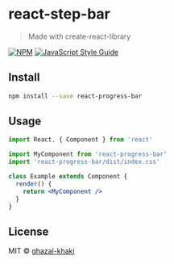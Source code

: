 # react-step-bar

> Made with create-react-library

[![NPM](https://img.shields.io/npm/v/react-step-bar.svg)](https://www.npmjs.com/package/react-step-bar) [![JavaScript Style Guide](https://img.shields.io/badge/code_style-standard-brightgreen.svg)](https://standardjs.com)

## Install

```bash
npm install --save react-progress-bar
```

## Usage

```jsx
import React, { Component } from 'react'

import MyComponent from 'react-progress-bar'
import 'react-progress-bar/dist/index.css'

class Example extends Component {
  render() {
    return <MyComponent />
  }
}
```

## License

MIT © [ghazal-khaki](https://github.com/ghazal-khaki)
